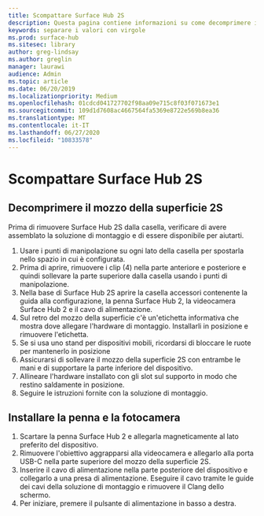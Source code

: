 ```yaml
---
title: Scompattare Surface Hub 2S
description: Questa pagina contiene informazioni su come decomprimere in modo sicuro l'hub di Surface 2S.
keywords: separare i valori con virgole
ms.prod: surface-hub
ms.sitesec: library
author: greg-lindsay
ms.author: greglin
manager: laurawi
audience: Admin
ms.topic: article
ms.date: 06/20/2019
ms.localizationpriority: Medium
ms.openlocfilehash: 01cdcd041727702f98aa09e715c8f03f071673e1
ms.sourcegitcommit: 109d1d7608ac4667564fa5369e8722e569b8ea36
ms.translationtype: MT
ms.contentlocale: it-IT
ms.lasthandoff: 06/27/2020
ms.locfileid: "10833578"
---
```

# Scompattare Surface Hub 2S

## Decomprimere il mozzo della superficie 2S

Prima di rimuovere Surface Hub 2S dalla casella, verificare di avere assemblato la soluzione di montaggio e di essere disponibile per aiutarti.

1. Usare i punti di manipolazione su ogni lato della casella per spostarla nello spazio in cui è configurata.
2. Prima di aprire, rimuovere i clip (4) nella parte anteriore e posteriore e quindi sollevare la parte superiore dalla casella usando i punti di manipolazione.
3. Nella base di Surface Hub 2S aprire la casella accessori contenente la guida alla configurazione, la penna Surface Hub 2, la videocamera Surface Hub 2 e il cavo di alimentazione.
4. Sul retro del mozzo della superficie c'è un'etichetta informativa che mostra dove allegare l'hardware di montaggio. Installarli in posizione e rimuovere l'etichetta.
5. Se si usa uno stand per dispositivi mobili, ricordarsi di bloccare le ruote per mantenerlo in posizione
6. Assicurarsi di sollevare il mozzo della superficie 2S con entrambe le mani e di supportare la parte inferiore del dispositivo.
7. Allineare l'hardware installato con gli slot sul supporto in modo che restino saldamente in posizione.
8. Seguire le istruzioni fornite con la soluzione di montaggio.

## Installare la penna e la fotocamera

1. Scartare la penna Surface Hub 2 e allegarla magneticamente al lato preferito del dispositivo.
2. Rimuovere l'obiettivo aggrapparsi alla videocamera e allegarlo alla porta USB-C nella parte superiore del mozzo della superficie 2S.
3. Inserire il cavo di alimentazione nella parte posteriore del dispositivo e collegarlo a una presa di alimentazione. Eseguire il cavo tramite le guide dei cavi della soluzione di montaggio e rimuovere il Clang dello schermo.
4. Per iniziare, premere il pulsante di alimentazione in basso a destra.

